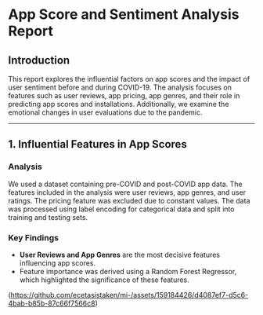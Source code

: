 # App Score and Sentiment Analysis Report

## Introduction
This report explores the influential factors on app scores and the impact of user sentiment before and during COVID-19. The analysis focuses on features such as user reviews, app pricing, app genres, and their role in predicting app scores and installations. Additionally, we examine the emotional changes in user evaluations due to the pandemic.

---

## 1. Influential Features in App Scores

### Analysis
We used a dataset containing pre-COVID and post-COVID app data. The features included in the analysis were user reviews, app genres, and user ratings. The pricing feature was excluded due to constant values. The data was processed using label encoding for categorical data and split into training and testing sets.

### Key Findings
- **User Reviews and App Genres** are the most decisive features influencing app scores.
- Feature importance was derived using a Random Forest Regressor, which highlighted the significance of these features.



(https://github.com/ecetasistaken/mi-/assets/159184426/d4087ef7-d5c6-4bab-b85b-87c66f7566c8)
